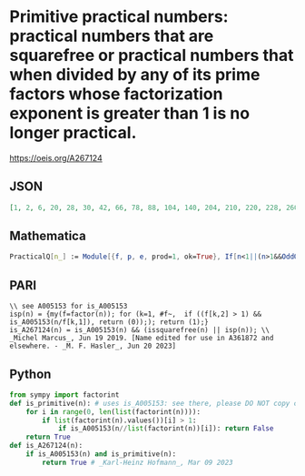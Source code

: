 # Primitive practical numbers: practical numbers that are squarefree or practical numbers that when divided by any of its prime factors whose factorization exponent is greater than 1 is no longer practical\.
https://oeis.org/A267124
## JSON
```JSON
[1, 2, 6, 20, 28, 30, 42, 66, 78, 88, 104, 140, 204, 210, 220, 228, 260, 272, 276, 304, 306, 308, 330, 340, 342, 348, 364, 368, 380, 390, 414, 460, 462, 464, 476, 496, 510, 522, 532, 546, 558, 570, 580, 620, 644, 666, 690, 714, 740, 744, 798, 812, 820, 858, 860, 868, 870, 888, 930, 966, 984]
```
## Mathematica
```Mathematica
PracticalQ[n_] := Module[{f, p, e, prod=1, ok=True}, If[n<1||(n>1&&OddQ[n]), False, If[n==1, True, f=FactorInteger[n]; {p, e}=Transpose[f]; Do[If[p[[i]]>1+DivisorSigma[1, prod], ok=False; Break[]]; prod=prod*p[[i]]^e[[i]], {i, Length[p]}]; ok]]]; lst=Select[Range[1, 1000], PracticalQ]; lst1=lst; maxfac=PrimePi[Last[Union[Flatten[FactorInteger[lst], 1]]][[1]]]; Do[lst1=Select[lst1, Mod[#, Prime[p]^2]!=0||!PracticalQ[#/Prime[p]] &], {p, 1, maxfac}]; lst1
```
## PARI
```PARI
\\ see A005153 for is_A005153
isp(n) = {my(f=factor(n)); for (k=1, #f~,  if ((f[k,2] > 1) && is_A005153(n/f[k,1]), return (0));); return (1);}
is_A267124(n) = is_A005153(n) && (issquarefree(n) || isp(n)); \\ _Michel Marcus_, Jun 19 2019. [Name edited for use in A361872 and elsewhere. - _M. F. Hasler_, Jun 20 2023]
```
## Python
```Python
from sympy import factorint
def is_primitive(n): # uses is_A005153: see there, please DO NOT copy code here!
    for i in range(0, len(list(factorint(n)))):
        if list(factorint(n).values())[i] > 1:
            if is_A005153(n//list(factorint(n))[i]): return False
    return True
def is_A267124(n):
    if is_A005153(n) and is_primitive(n):
        return True # _Karl-Heinz Hofmann_, Mar 09 2023
```

